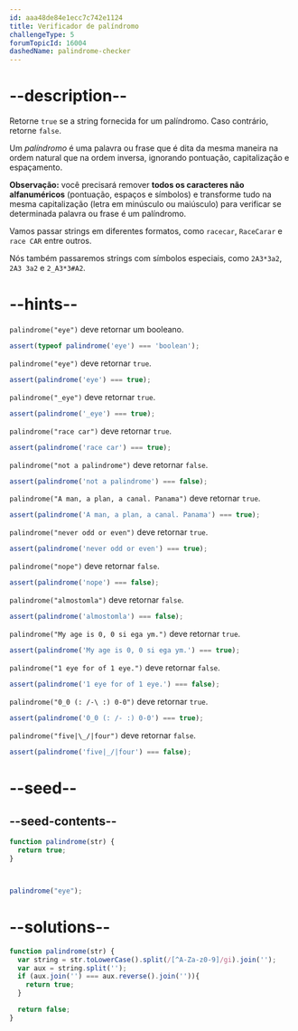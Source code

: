 ```yaml
---
id: aaa48de84e1ecc7c742e1124
title: Verificador de palíndromo
challengeType: 5
forumTopicId: 16004
dashedName: palindrome-checker
---
```


# --description--

Retorne `true` se a string fornecida for um palíndromo. Caso contrário, retorne `false`.

Um <dfn>palíndromo</dfn> é uma palavra ou frase que é dita da mesma maneira na ordem natural que na ordem inversa, ignorando pontuação, capitalização e espaçamento.

**Observação:** você precisará remover **todos os caracteres não alfanuméricos** (pontuação, espaços e símbolos) e transforme tudo na mesma capitalização (letra em minúsculo ou maiúsculo) para verificar se determinada palavra ou frase é um palíndromo.

Vamos passar strings em diferentes formatos, como `racecar`, `RaceCarar` e `race CAR` entre outros.

Nós também passaremos strings com símbolos especiais, como `2A3*3a2`, `2A3 3a2` e `2_A3*3#A2`.

# --hints--

`palindrome("eye")` deve retornar um booleano.

```js
assert(typeof palindrome('eye') === 'boolean');
```

`palindrome("eye")` deve retornar `true`.

```js
assert(palindrome('eye') === true);
```

`palindrome("_eye")` deve retornar `true`.

```js
assert(palindrome('_eye') === true);
```

`palindrome("race car")` deve retornar `true`.

```js
assert(palindrome('race car') === true);
```

`palindrome("not a palindrome")` deve retornar `false`.

```js
assert(palindrome('not a palindrome') === false);
```

`palindrome("A man, a plan, a canal. Panama")` deve retornar `true`.

```js
assert(palindrome('A man, a plan, a canal. Panama') === true);
```

`palindrome("never odd or even")` deve retornar `true`.

```js
assert(palindrome('never odd or even') === true);
```

`palindrome("nope")` deve retornar `false`.

```js
assert(palindrome('nope') === false);
```

`palindrome("almostomla")` deve retornar `false`.

```js
assert(palindrome('almostomla') === false);
```

`palindrome("My age is 0, 0 si ega ym.")` deve retornar `true`.

```js
assert(palindrome('My age is 0, 0 si ega ym.') === true);
```

`palindrome("1 eye for of 1 eye.")` deve retornar `false`.

```js
assert(palindrome('1 eye for of 1 eye.') === false);
```

`palindrome("0_0 (: /-\ :) 0-0")` deve retornar `true`.

```js
assert(palindrome('0_0 (: /- :) 0-0') === true);
```

`palindrome("five|\_/|four")` deve retornar `false`.

```js
assert(palindrome('five|_/|four') === false);
```

# --seed--

## --seed-contents--

```js
function palindrome(str) {
  return true;
}



palindrome("eye");
```

# --solutions--

```js
function palindrome(str) {
  var string = str.toLowerCase().split(/[^A-Za-z0-9]/gi).join('');
  var aux = string.split('');
  if (aux.join('') === aux.reverse().join('')){
    return true;
  }

  return false;
}
```
